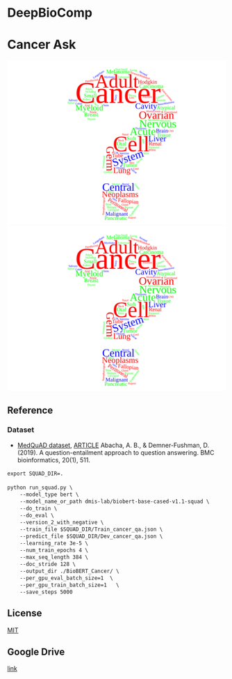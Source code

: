 # DeepBioComp
# Cancer Ask

![Cancer Ask Logo](Images/Cancer_ask.svg)
<img src="Images/Cancer_ask.svg">

## Reference
### Dataset
* [MedQuAD dataset](https://github.com/abachaa/MedQuAD/tree/master/1_CancerGov_QA), [ARTICLE](https://arxiv.org/abs/1901.08079) Abacha, A. B., & Demner-Fushman, D. (2019). A question-entailment approach to question answering. BMC bioinformatics, 20(1), 511.

```{bash}
export SQUAD_DIR=.

python run_squad.py \
    --model_type bert \
    --model_name_or_path dmis-lab/biobert-base-cased-v1.1-squad \
    --do_train \
    --do_eval \
    --version_2_with_negative \
    --train_file $SQUAD_DIR/Train_cancer_qa.json \
    --predict_file $SQUAD_DIR/Dev_cancer_qa.json \
    --learning_rate 3e-5 \
    --num_train_epochs 4 \
    --max_seq_length 384 \
    --doc_stride 128 \
    --output_dir ./BioBERT_Cancer/ \
    --per_gpu_eval_batch_size=1  \
    --per_gpu_train_batch_size=1   \
    --save_steps 5000

```

## License
[MIT](https://github.com/uabinf/nlp-group-project-fall-2020-deepbiocomp/blob/main/LICENSE)

## Google Drive
[link](https://drive.google.com/drive/folders/1YmDINjCupRHrTMihE9k8r8wTxL1H5UCv?usp=sharing)
